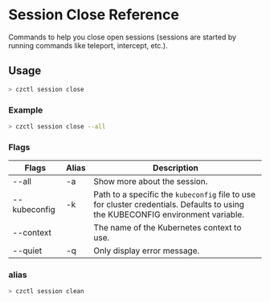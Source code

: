 # Session Close Reference

Commands to help you close open sessions (sessions are started by running commands like teleport, intercept, etc.).

## Usage
```bash
> czctl session close
```

### Example

```bash
> czctl session close --all
```

### Flags

| Flags           | Alias | Description
|-----------------|-------| -----------
| --all           | -a    | Show more about the session.
| --kubeconfig    | -k    | Path to a specific the `kubeconfig` file to use for cluster credentials. Defaults to using the KUBECONFIG environment variable.
| --context       |       | The name of the Kubernetes context to use.
| --quiet         | -q    | Only display error message.

### alias

```bash
> czctl session clean
```

